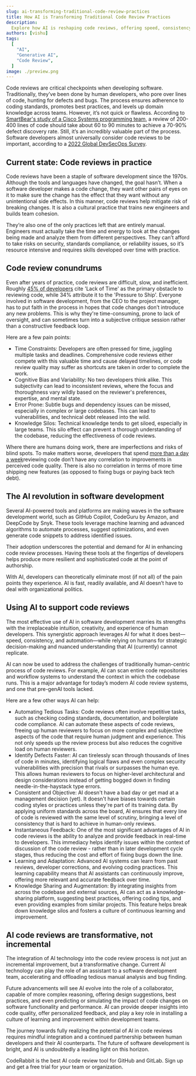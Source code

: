 ```yaml
---
slug: ai-transforming-traditional-code-review-practices
title: How AI is Transforming Traditional Code Review Practices
description:
  Explore how AI is reshaping code reviews, offering speed, consistency, and advanced defect detection, while complementing human expertise for higher quality software development.
authors: [vishu]
tags:
  [
    "AI",
    "Generative AI",
    "Code Review",
  ]
image: ./preview.png
---
```


Code reviews are critical checkpoints when developing software. Traditionally, they’ve been done by human developers, who pore over lines of code, hunting for defects and bugs. The process ensures adherence to coding standards, promotes best practices, and levels up domain knowledge across teams. However, it’s not quick or flawless. According to [SmartBear's study of a Cisco Systems programming team](https://smartbear.com/resources/case-studies/cisco-systems-collaborator), a review of 200-400 lines of code should take about 60 to 90 minutes to achieve a 70-90% defect discovery rate. 
Still, it’s an incredibly valuable part of the process. Software developers almost universally consider code reviews to be important, according to a [2022 Global DevSecOps Survey](https://about.gitlab.com/developer-survey).

## Current state: Code reviews in practice

Code reviews have been a staple of software development since the 1970s. Although the tools and languages have changed, the goal hasn’t. When a software developer makes a code change, they want other pairs of eyes on it to make sure the change has the effect that they want without any unintentional side effects. In this manner, code reviews help mitigate risk of breaking changes. It is also a cultural practice that trains new engineers and builds team cohesion.

They’re also one of the only practices left that are entirely manual. Engineers must actually take the time and energy to look at the changes being made and analyze them from different perspectives. They can’t afford to take risks on security, standards compliance, or reliability issues, so it’s resource intensive and requires skills developed over time with practice.


## Code review conundrums

Even after years of practice, code reviews are difficult, slow, and inefficient. Roughly [45% of developers](https://blog.codacy.com/10-facts-about-code-reviews-and-quality)  cite 'Lack of Time' as the primary obstacle to reviewing code, while 34% attribute it to the 'Pressure to Ship'. Everyone involved in software development, from the CEO to the project manager, has to put faith in the process in hopes that code changes don’t introduce any new problems. This is why they're time-consuming, prone to lack of oversight, and can sometimes turn into a subjective critique session rather than a constructive feedback loop.  

Here are a few pain points:

- Time Constraints: Developers are often pressed for time, juggling multiple tasks and deadlines. Comprehensive code reviews either compete with this valuable time and cause delayed timelines, or code review quality may suffer as shortcuts are taken in order to complete the work.
- Cognitive Bias and Variability: No two developers think alike. This subjectivity can lead to inconsistent reviews, where the focus and thoroughness vary wildly based on the reviewer's preferences, expertise, and mental state.
- Error Prone: Subtle bugs and dependency issues can be missed, especially in complex or large codebases. This can lead to vulnerabilities, and technical debt released into the wild.
- Knowledge Silos: Technical knowledge tends to get siloed, especially in large teams. This silo effect can prevent a thorough understanding of the codebase, reducing the effectiveness of code reviews.

Where there are humans doing work, there are imperfections and risks of blind spots. To make matters worse, developers that spend [more than a day a week](https://blog.codacy.com/10-facts-about-code-reviews-and-quality#)reviewing code don’t have any correlation to improvements in perceived code quality. There is also no correlation in terms of more time shipping new features (as opposed to fixing bugs or paying back tech debt).

## The AI revolution in software development

Several AI-powered tools and platforms are making waves in the software development world, such as GitHub Copilot, CodeGuru by Amazon, and DeepCode by Snyk. These tools leverage machine learning and advanced algorithms to automate processes, suggest optimizations, and even generate code snippets to address identified issues. 

Their adoption underscores the potential and demand for AI in enhancing code review processes. Having these tools at the fingertips of developers helps produce more resilient and sophisticated code at the point of authorship.

With AI, developers can theoretically eliminate most (if not all) of the pain points they experience. AI is fast, readily available, and AI doesn’t have to deal with organizational politics.

## Using AI to support code reviews

The most effective use of AI in software development marries its strengths with the irreplaceable intuition, creativity, and experience of human developers. This synergistic approach leverages AI for what it does best—speed, consistency, and automation—while relying on humans for strategic decision-making and nuanced understanding that AI (currently) cannot replicate.

AI can now be used to address the challenges of traditionally human-centric process of code reviews. For example, AI can scan entire code repositories and workflow systems to understand the context in which the codebase runs. This is a major advantage for today’s modern AI code review systems, and one that pre-genAI tools lacked.

Here are a few other ways AI can help:

- Automating Tedious Tasks: Code reviews often involve repetitive tasks, such as checking coding standards, documentation, and boilerplate code compliance. AI can automate these aspects of code reviews, freeing up human reviewers to focus on more complex and subjective aspects of the code that require human judgment and experience. This not only speeds up the review process but also reduces the cognitive load on human reviewers.
- Identify Defects Faster: AI can tirelessly scan through thousands of lines of code in minutes, identifying logical flaws and even complex security vulnerabilities with precision that rivals or surpasses the human eye. This allows human reviewers to focus on higher-level architectural and design considerations instead of getting bogged down in finding needle-in-the-haystack type errors.
- Consistent and Objective: AI doesn't have a bad day or get mad at a management decision (yet). It doesn't have biases towards certain coding styles or practices unless they're part of its training data. By applying uniform standards across the board, AI ensures that every line of code is reviewed with the same level of scrutiny, bringing a level of consistency that is hard to achieve in human-only reviews.
- Instantaneous Feedback: One of the most significant advantages of AI in code reviews is the ability to analyze and provide feedback in real-time to developers. This immediacy helps identify issues within the context of discussion of the code review - rather than in later development cycle stages, thus reducing the cost and effort of fixing bugs down the line.
- Learning and Adaptation: Advanced AI systems can learn from past reviews, developer corrections, and evolving coding practices. This learning capability means that AI assistants can continuously improve, offering more relevant and accurate feedback over time.
- Knowledge Sharing and Augmentation: By integrating insights from across the codebase and external sources, AI can act as a knowledge-sharing platform, suggesting best practices, offering coding tips, and even providing examples from similar projects. This feature helps break down knowledge silos and fosters a culture of continuous learning and improvement.

## AI code reviews are transformative, not incremental

The integration of AI technology into the code review process is not just an incremental improvement, but a transformative change. Current AI technology can play the role of an assistant to a software development team, accelerating and offloading tedious manual analysis and bug finding.

Future advancements will see AI evolve into the role of a collaborator, capable of more complex reasoning, offering design suggestions, best practices, and even predicting or simulating the impact of code changes on software functionality and performance. AI can provide deeper insights into code quality, offer personalized feedback, and play a key role in installing a culture of learning and improvement within development teams.

The journey towards fully realizing the potential of AI in code reviews requires mindful integration and a continued partnership between human developers and their AI counterparts. The future of software development is bright, and AI is undoubtedly a leading light on this horizon.

CodeRabbit is the best AI code review tool for GitHub and GitLab. Sign up and get a free trial for your team or organization.